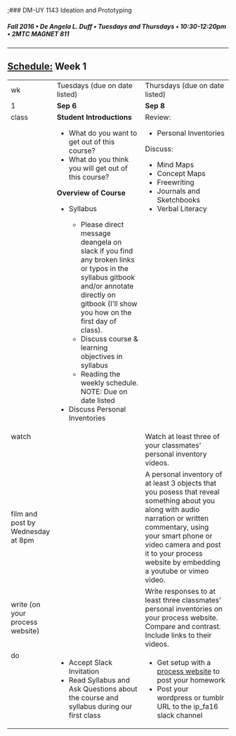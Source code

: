 ;### DM-UY 1143 Ideation and Prototyping
##### Fall 2016 • De Angela L. Duff • Tuesdays and Thursdays • 10:30-12:20pm • 2MTC MAGNET 811

---
## [Schedule:](schedule.md) Week 1


<table>
<tr>
<td>wk</td>
<td>Tuesdays (due on date listed)</td>
<td>Thursdays (due on date listed)</td>
</tr>
<tr>
  <td valign="top">1</td>
  <td valign="top" width="48%"><strong>Sep 6</strong></td>
  <td valign="top" width="48%"><strong>Sep 8</strong></td>
</tr>
<tr>
<td valign="top">class</td>
<td valign="top">
<strong>Student Introductions</strong><br>
<ul>
<li>What do you want to get out of this course?</li>
<li>What do you think you will get out of this course?</li>
</ul>
<strong>Overview of Course</strong>
<ul>
<li> Syllabus</li>
<ul>
 <li>Please direct message deangela on slack if you find any broken links or typos in the syllabus gitbook and/or annotate directly on gitbook (I'll show you how on the first day of class).</li>
 <li>Discuss course &amp; learning objectives in syllabus</li>
 <li>Reading the weekly schedule. NOTE: Due on date listed</li>
</ul>
<li>Discuss Personal Inventories</li>
</ul>
</td>

<!-- 2nd column class -->
<td valign="top" width="48%">
Review:
<ul>
<li>Personal Inventories</li>
</ul>
Discuss:
  <ul>
  <li>Mind Maps
  <li>Concept Maps
  <li>Freewriting
  <li>Journals and Sketchbooks
  <li>Verbal Literacy
  </ul>
</td>
 
</tr>

<!-- watch -->
<tr>
  <td valign="top">watch</td>
  <td></td>
  <td>Watch at least three of your classmates' personal inventory videos.</td> 
</tr>


<!-- film -->
<tr>
<td>film and post by Wednesday at 8pm</td>
<td></td>
<td>A personal inventory of at least 3 objects that you posess that reveal something about you along with audio narration or written commentary, using your smart phone or video camera and post it to your process website by embedding a youtube or vimeo video.</td>
</tr>

<!-- write -->
<tr>
<td>write (on your process website)</td>
<td></td>
<td>Write responses to at least three classmates’ personal inventories on your process website. Compare and contrast. Include links to their videos.</td>
</tr>

<!-- do -->
<tr>
  <td valign="top">do</td>
  <td><ul>
  <li>Accept Slack Invitation</li>
  <li>Read Syllabus and Ask Questions about the course and syllabus during our first class</li>
  </ul></td>
  <td valign="top">
  <ul>
  <li>Get setup with a <a href="process_website.md">process website</a> to post your homework</li>
  <li>Post your wordpress or tumblr URL to the ip_fa16 slack channel</li>
  </td>
</table>

